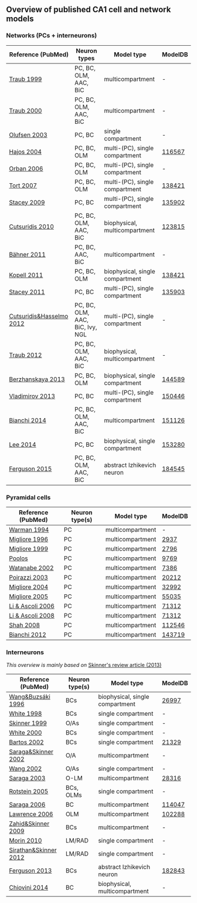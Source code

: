 ## Overview of published CA1 cell and network models

### Networks (PCs + interneurons)

Reference (PubMed) | Neuron types | Model type |  ModelDB
---------- | ---------- | ---------- | ----------
[Traub 1999](http://www.ncbi.nlm.nih.gov/pubmed/9920671) | PC, BC, OLM, AAC, BiC | multicompartment |  -
[Traub 2000](http://www.ncbi.nlm.nih.gov/pubmed/10704482) | PC, BC, OLM, AAC, BiC | multicompartment | -
[Olufsen 2003](http://www.ncbi.nlm.nih.gov/pubmed/12435923) | PC, BC | single compartment | -
[Hajos 2004](http://www.ncbi.nlm.nih.gov/pubmed/15183510) | PC, BC, OLM | multi-(PC), single compartment | [116567](https://senselab.med.yale.edu/modeldb/showModel.cshtml?model=116567)
[Orban 2006](http://www.ncbi.nlm.nih.gov/pubmed/16899632) | PC, BC, OLM | multi-(PC), single compartment | -
[Tort 2007](http://www.ncbi.nlm.nih.gov/pubmed/17679692) | PC, BC, OLM | multi-(PC), single compartment | [138421](https://senselab.med.yale.edu/modeldb/showModel.cshtml?model=138421)
[Stacey 2009](http://www.ncbi.nlm.nih.gov/pubmed/19657077) | PC, BC | multi-(PC), single compartment | [135902](https://senselab.med.yale.edu/modeldb/showModel.cshtml?model=135902)
[Cutsuridis 2010](http://www.ncbi.nlm.nih.gov/pubmed/19489002) | PC, BC, OLM, AAC, BiC | biophysical, multicompartment | [123815](https://senselab.med.yale.edu/modeldb/showModel.cshtml?model=123815)
[Bähner 2011](http://www.ncbi.nlm.nih.gov/pubmed/21768381) | PC, BC, AAC, BiC | multicompartment | -
[Kopell 2011](http://link.springer.com/book/10.1007%2F978-1-4419-0996-1) | PC, BC, OLM | biophysical, single compartment | [138421](https://senselab.med.yale.edu/modeldb/showModel.cshtml?model=138421)
[Stacey 2011](http://www.ncbi.nlm.nih.gov/pubmed/21273309) | PC, BC | multi-(PC), single compartment | [135903](https://senselab.med.yale.edu/modeldb/showModel.cshtml?model=135903)
[Cutsuridis&Hasselmo 2012](http://www.ncbi.nlm.nih.gov/pubmed/22252986) | PC, BC, OLM, AAC, BiC, Ivy, NGL | multi-(PC), single compartment | -
[Traub 2012](http://www.ncbi.nlm.nih.gov/pubmed/22697272) | PC, BC, OLM, AAC, BiC | biophysical, multicompartment | -
[Berzhanskaya 2013](http://www.ncbi.nlm.nih.gov/pubmed/23053863) | PC, BC, OLM | biophysical, single compartment | [144589](https://senselab.med.yale.edu/modeldb/showModel.cshtml?model=144589)
[Vladimirov 2013](http://www.ncbi.nlm.nih.gov/pubmed/23992155) | PC, BC | multi-(PC), single compartment | [150446](https://senselab.med.yale.edu/modeldb/showModel.cshtml?model=150446)
[Bianchi 2014](http://www.ncbi.nlm.nih.gov/pubmed/24123649) | PC, BC, OLM, AAC, BiC | multicompartment | [151126](https://senselab.med.yale.edu/modeldb/showModel.cshtml?model=151126)
[Lee 2014](http://www.ncbi.nlm.nih.gov/pubmed/24836505) | PC, BC | biophysical, single compartment | [153280](https://senselab.med.yale.edu/modeldb/showModel.cshtml?model=153280)
[Ferguson 2015](http://www.ncbi.nlm.nih.gov/pubmed/26300744) | PC, BC, OLM, AAC, BiC | abstract Izhikevich neuron | [184545](http://senselab.med.yale.edu/modelDB/showModel.cshtml?model=184545)

### Pyramidal cells
Reference (PubMed) | Neuron type(s) | Model type |  ModelDB
---------- | ---------- | ---------- | ----------
[Warman 1994](http://www.ncbi.nlm.nih.gov/pubmed/7523610) | PC | multicompartment | - 
[Migliore 1996](http://www.ncbi.nlm.nih.gov/pubmed/8913580) | PC | multicompartment | [2937](https://senselab.med.yale.edu/modeldb/ShowModel.cshtml?model=2937)
[Migliore 1999](http://www.ncbi.nlm.nih.gov/pubmed/10481998) | PC | multicompartment | [2796](https://senselab.med.yale.edu/modeldb/ShowModel.cshtml?model=2796)
[Poolos](http://www.ncbi.nlm.nih.gov/pubmed/12118259) | PC | multicompartment | [9769](https://senselab.med.yale.edu/modeldb/showModel.cshtml?model=9769)
[Watanabe 2002](http://www.ncbi.nlm.nih.gov/pubmed/12048251) | PC | multicompartment | [7386](https://senselab.med.yale.edu/modeldb/showModel.cshtml?model=7386)
[Poirazzi 2003](http://www.ncbi.nlm.nih.gov/pubmed/12670426) | PC | multicompartment | [20212](https://senselab.med.yale.edu/modeldb/showModel.cshtml?model=20212)
[Migliore 2004](http://www.ncbi.nlm.nih.gov/pubmed/14707540) | PC | multicompartment | [32992](https://senselab.med.yale.edu/modeldb/showModel.cshtml?model=32992)
[Migliore 2005](http://www.ncbi.nlm.nih.gov/pubmed/16293591) | PC | multicompartment | [55035](https://senselab.med.yale.edu/modeldb/showModel.cshtml?model=55035)
[Li & Ascoli 2006](http://www.ncbi.nlm.nih.gov/pubmed/16871350) | PC | multicompartment | [71312](https://senselab.med.yale.edu/modeldb/showModel.cshtml?model=71312)
[Li & Ascoli 2008](http://www.ncbi.nlm.nih.gov/pubmed/18254692) | PC | multicompartment | [71312](https://senselab.med.yale.edu/modeldb/showModel.cshtml?model=71312)
[Shah 2008](www.ncbi.nlm.nih.gov/pubmed/18515424) | PC | multicompartment | [112546](https://senselab.med.yale.edu/modeldb/showModel.cshtml?model=112546)
[Bianchi 2012](http://www.ncbi.nlm.nih.gov/pubmed/22310969) | PC | multicompartment | [143719](https://senselab.med.yale.edu/modeldb/showModel.cshtml?model=143719)


### Interneurons
*This overview is mainly based on* [Skinner's review article (2013)](http://link.springer.com/referenceworkentry/10.1007/978-1-4614-7320-6_29-1)

Reference (PubMed) | Neuron type(s) | Model type |  ModelDB
---------- | ---------- | ---------- | ----------
[Wang&Buzsáki 1996](http://www.ncbi.nlm.nih.gov/pubmed/8815919) | BCs | biophysical, single compartment | [26997](https://senselab.med.yale.edu/modeldb/showModel.cshtml?model=26997)
[White 1998](http://www.ncbi.nlm.nih.gov/pubmed/9580271) | BCs | single compartment | -
[Skinner 1999](http://www.ncbi.nlm.nih.gov/pubmed/10085354) | O/As | single compartment | -
[White 2000](http://www.ncbi.nlm.nih.gov/pubmed/10869419) | BCs | single compartment | -
[Bartos 2002](http://www.ncbi.nlm.nih.gov/pubmed/12235359) | BCs | single compartment | [21329](https://senselab.med.yale.edu/modeldb/showModel.cshtml?model=21329)
[Saraga&Skinner 2002](http://www.ncbi.nlm.nih.gov/pubmed/12123697) | O/A | multicompartment | -
[Wang 2002](http://www.ncbi.nlm.nih.gov/pubmed/11826054) | O/As | single compartment | -
[Saraga 2003](http://www.ncbi.nlm.nih.gov/pubmed/12923216) | O-LM | multicompartment | [28316](http://senselab.med.yale.edu/ModelDB/showmodel.cshtml?model=28316)
[Rotstein 2005](http://www.ncbi.nlm.nih.gov/pubmed/15857967) | BCs, OLMs | single compartment | -
[Saraga 2006](http://www.ncbi.nlm.nih.gov/pubmed/16339003) | BC | multicompartment | [114047](https://senselab.med.yale.edu/modeldb/showModel.cshtml?model=114047)
[Lawrence 2006](http://www.ncbi.nlm.nih.gov/pubmed/17122058) | OLM | multicompartment | [102288](https://senselab.med.yale.edu/modeldb/showModel.cshtml?model=102288)
[Zahid&Skinner 2009](http://www.ncbi.nlm.nih.gov/pubmed/19171126) | BCs | multicompartment | -
[Morin 2010](http://www.ncbi.nlm.nih.gov/pubmed/20393060) | LM/RAD | single compartment | -
[Sirathan&Skinner 2012](http://www.ncbi.nlm.nih.gov/pubmed/22654751) | LM/RAD | single compartment | -
[Ferguson 2013](http://www.ncbi.nlm.nih.gov/pubmed/24155715) | BCs | abstract Izhikevich neuron | [182843](http://senselab.med.yale.edu/ModelDB/showmodel.cshtml?model=182843)
[Chiovini 2014](http://www.ncbi.nlm.nih.gov/pubmed/24853946) | BC | biophysical, multicompartment | -
